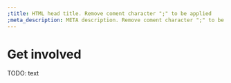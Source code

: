 ```yaml
---
;title: HTML head title. Remove coment character ";" to be applied
;meta_description: META description. Remove coment character ";" to be applied
---
```


# Get involved

TODO: text
